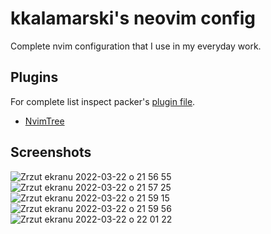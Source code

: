 # kkalamarski's neovim config

Complete nvim configuration that I use in my everyday work.

## Plugins

For complete list inspect packer's [plugin file](https://github.com/kkalamarski/neovim-config/blob/main/lua/plugins.lua).

- [NvimTree](https://github.com/kyazdani42/nvim-tree.lua)


## Screenshots
![Zrzut ekranu 2022-03-22 o 21 56 55](https://user-images.githubusercontent.com/5514826/159574505-88888196-e077-4984-927b-ae904c6e6d7b.png)
![Zrzut ekranu 2022-03-22 o 21 57 25](https://user-images.githubusercontent.com/5514826/159574589-1e72a3f3-529e-4a5d-b797-0aef09d5d795.png)
![Zrzut ekranu 2022-03-22 o 21 59 15](https://user-images.githubusercontent.com/5514826/159574915-fa9665f6-ed99-43f2-8032-1e18f301aa3f.png)
![Zrzut ekranu 2022-03-22 o 21 59 56](https://user-images.githubusercontent.com/5514826/159575010-a1942773-6d3e-4593-a605-9738f260ea2e.png)
![Zrzut ekranu 2022-03-22 o 22 01 22](https://user-images.githubusercontent.com/5514826/159575260-7c6c4c77-5787-4a10-8b51-dd8a60cee6ee.png)
